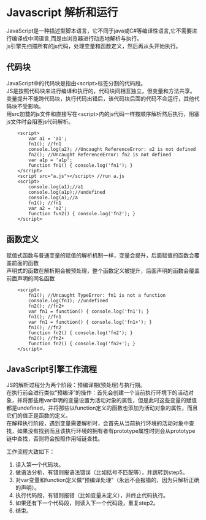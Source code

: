 
Javascript 解析和运行
=

JavaScript是一种描述型脚本语言，它不同于java或C#等编译性语言,它不需要进行编译成中间语言,而是由浏览器进行动态地解析与执行。  
js引擎先扫描所有的js代码，处理变量和函数定义，然后再从头开始执行。

代码块
-

JavaScript中的代码块是指由&lt;script&gt;标签分割的代码段。  
JS是按照代码块来进行编译和执行的，代码块间相互独立，但变量和方法共享。  
变量提升不能跨代码块，执行代码出错后，该代码块后面的代码不会运行，其他代码块不受影响。  
用src加载的js文件和直接写在&lt;script&gt;内的js代码一样按顺序解析然后执行，阻塞js文件时会阻塞js代码解析。  

		<script>
			var a1 = 'a1';
			fn1(); //fn1
			console.log(a2); //Uncaught ReferenceError: a2 is not defined
			fn2(); //Uncaught ReferenceError: fn2 is not defined
			var a1p = 'a1p';
			function fn1() { console.log('fn1'); }
		</script>
		<script src="a.js"></script> //run a.js
		<script>
			console.log(a1);//a1
			console.log(a1p);//undefined
			console.log(a);//a
			fn1(); //fn1
			var a2 = 'a2';
			function fun2() { console.log('fn2'); }
		</script>

函数定义
-

赋值式函数与普通变量的赋值的解析机制一样，变量会提升，后面赋值的函数会覆盖前面的函数  
声明式的函数在解析期会被预处理，整个函数定义被提升，后面声明的函数会覆盖前面声明的同名函数

		<script>
			fn1(); //Uncaught TypeError: fn1 is not a function
			console.log(fn1); //undefined
			fn2(); //fn2+
			var fn1 = function() { console.log('fn1'); }
			fn1(); //fn1
			var fn1 = function() { console.log('fn1+'); }
			fn1(); //fn2
			function fn2() { console.log('fn2'); }
			fn2(); //fn2+
			function fn2() { console.log('fn2+'); }
		</script>

JavaScript引擎工作流程
-

JS的解析过程分为两个阶段：预编译期(预处理)与执行期。  
在执行前会进行类似“预编译”的操作：首先会创建一个当前执行环境下的活动对象，并将那些用var申明的变量设置为活动对象的属性，但是此时这些变量的赋值都是undefined，并将那些以function定义的函数也添加为活动对象的属性，而且它们的值正是函数的定义。  
在解释执行阶段，遇到变量需要解析时，会首先从当前执行环境的活动对象中查找，如果没有找到而且该执行环境的拥有者有prototype属性时则会从prototype链中查找，否则将会按照作用域链查找。

工作流程大致如下：

1. 读入第一个代码块。
2. 做语法分析，有错则报语法错误（比如括号不匹配等），并跳转到step5。
3. 对var变量和function定义做“预编译处理”（永远不会报错的，因为只解析正确的声明）。
4. 执行代码段，有错则报错（比如变量未定义），并终止代码执行。
5. 如果还有下一个代码段，则读入下一个代码段，重复step2。
6. 结束。






